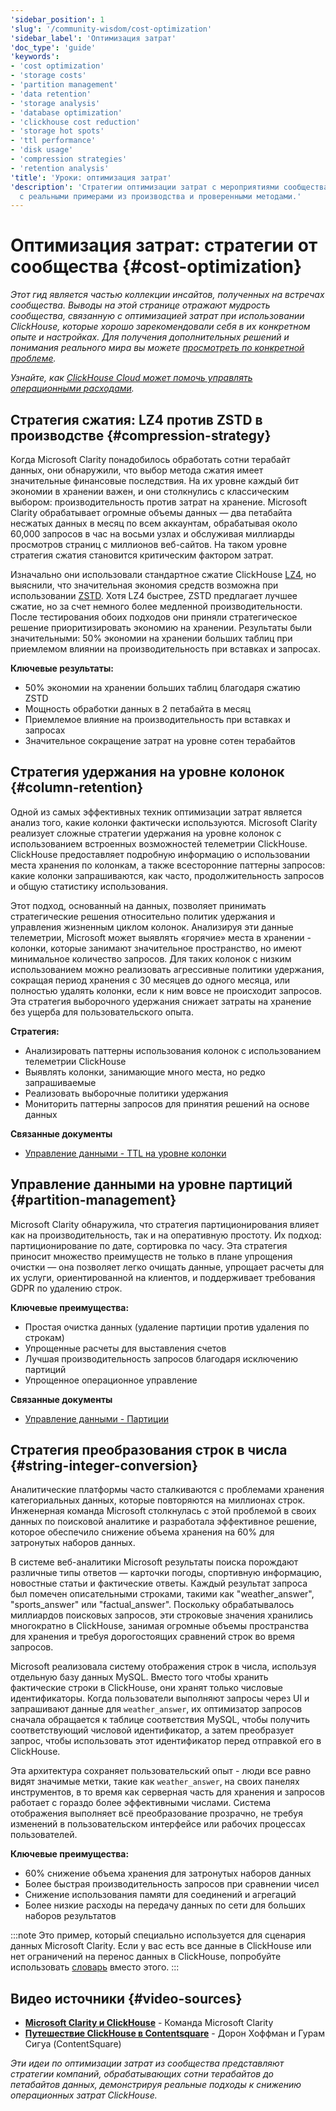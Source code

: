 ```yaml
---
'sidebar_position': 1
'slug': '/community-wisdom/cost-optimization'
'sidebar_label': 'Оптимизация затрат'
'doc_type': 'guide'
'keywords':
- 'cost optimization'
- 'storage costs'
- 'partition management'
- 'data retention'
- 'storage analysis'
- 'database optimization'
- 'clickhouse cost reduction'
- 'storage hot spots'
- 'ttl performance'
- 'disk usage'
- 'compression strategies'
- 'retention analysis'
'title': 'Уроки: оптимизация затрат'
'description': 'Стратегии оптимизации затрат с мероприятиями сообщества ClickHouse
  с реальными примерами из производства и проверенными методами.'
---
```

# Оптимизация затрат: стратегии от сообщества {#cost-optimization}
*Этот гид является частью коллекции инсайтов, полученных на встречах сообщества. Выводы на этой странице отражают мудрость сообщества, связанную с оптимизацией затрат при использовании ClickHouse, которые хорошо зарекомендовали себя в их конкретном опыте и настройках. Для получения дополнительных решений и понимания реального мира вы можете [просмотреть по конкретной проблеме](./community-wisdom.md).*

*Узнайте, как [ClickHouse Cloud может помочь управлять операционными расходами](/cloud/overview).*

## Стратегия сжатия: LZ4 против ZSTD в производстве {#compression-strategy}

Когда Microsoft Clarity понадобилось обработать сотни терабайт данных, они обнаружили, что выбор метода сжатия имеет значительные финансовые последствия. На их уровне каждый бит экономии в хранении важен, и они столкнулись с классическим выбором: производительность против затрат на хранение. Microsoft Clarity обрабатывает огромные объемы данных — два петабайта несжатых данных в месяц по всем аккаунтам, обрабатывая около 60,000 запросов в час на восьми узлах и обслуживая миллиарды просмотров страниц с миллионов веб-сайтов. На таком уровне стратегия сжатия становится критическим фактором затрат.

Изначально они использовали стандартное сжатие ClickHouse [LZ4](/sql-reference/statements/create/table#lz4), но выяснили, что значительная экономия средств возможна при использовании [ZSTD](/sql-reference/statements/create/table#zstd). Хотя LZ4 быстрее, ZSTD предлагает лучшее сжатие, но за счет немного более медленной производительности. После тестирования обоих подходов они приняли стратегическое решение приоритизировать экономию на хранении. Результаты были значительными: 50% экономии на хранении больших таблиц при приемлемом влиянии на производительность при вставках и запросах.

**Ключевые результаты:**
- 50% экономии на хранении больших таблиц благодаря сжатию ZSTD
- Мощность обработки данных в 2 петабайта в месяц
- Приемлемое влияние на производительность при вставках и запросах
- Значительное сокращение затрат на уровне сотен терабайтов

## Стратегия удержания на уровне колонок {#column-retention}

Одной из самых эффективных техник оптимизации затрат является анализ того, какие колонки фактически используются. Microsoft Clarity реализует сложные стратегии удержания на уровне колонок с использованием встроенных возможностей телеметрии ClickHouse. ClickHouse предоставляет подробную информацию о использовании места хранения по колонкам, а также всесторонние паттерны запросов: какие колонки запрашиваются, как часто, продолжительность запросов и общую статистику использования.

Этот подход, основанный на данных, позволяет принимать стратегические решения относительно политик удержания и управления жизненным циклом колонок. Анализируя эти данные телеметрии, Microsoft может выявлять «горячие» места в хранении - колонки, которые занимают значительное пространство, но имеют минимальное количество запросов. Для таких колонок с низким использованием можно реализовать агрессивные политики удержания, сокращая период хранения с 30 месяцев до одного месяца, или полностью удалять колонки, если к ним вовсе не происходит запросов. Эта стратегия выборочного удержания снижает затраты на хранение без ущерба для пользовательского опыта.

**Стратегия:**
- Анализировать паттерны использования колонок с использованием телеметрии ClickHouse
- Выявлять колонки, занимающие много места, но редко запрашиваемые
- Реализовать выборочные политики удержания
- Мониторить паттерны запросов для принятия решений на основе данных

**Связанные документы**
- [Управление данными - TTL на уровне колонки](/observability/managing-data)

## Управление данными на уровне партиций {#partition-management}

Microsoft Clarity обнаружила, что стратегия партиционирования влияет как на производительность, так и на оперативную простоту. Их подход: партиционирование по дате, сортировка по часу. Эта стратегия приносит множество преимуществ не только в плане упрощения очистки — она позволяет легко очищать данные, упрощает расчеты для их услуги, ориентированной на клиентов, и поддерживает требования GDPR по удалению строк.

**Ключевые преимущества:**
- Простая очистка данных (удаление партиции против удаления по строкам)
- Упрощенные расчеты для выставления счетов
- Лучшая производительность запросов благодаря исключению партиций
- Упрощенное операционное управление

**Связанные документы**
- [Управление данными - Партиции](/observability/managing-data#partitions)

## Стратегия преобразования строк в числа {#string-integer-conversion}

Аналитические платформы часто сталкиваются с проблемами хранения категориальных данных, которые повторяются на миллионах строк. Инженерная команда Microsoft столкнулась с этой проблемой в своих данных по поисковой аналитике и разработала эффективное решение, которое обеспечило снижение объема хранения на 60% для затронутых наборов данных.

В системе веб-аналитики Microsoft результаты поиска порождают различные типы ответов — карточки погоды, спортивную информацию, новостные статьи и фактические ответы. Каждый результат запроса был помечен описательными строками, такими как "weather_answer", "sports_answer" или "factual_answer". Поскольку обрабатывалось миллиардов поисковых запросов, эти строковые значения хранились многократно в ClickHouse, занимая огромные объемы пространства для хранения и требуя дорогостоящих сравнений строк во время запросов.

Microsoft реализовала систему отображения строк в числа, используя отдельную базу данных MySQL. Вместо того чтобы хранить фактические строки в ClickHouse, они хранят только числовые идентификаторы. Когда пользователи выполняют запросы через UI и запрашивают данные для `weather_answer`, их оптимизатор запросов сначала обращается к таблице соответствия MySQL, чтобы получить соответствующий числовой идентификатор, а затем преобразует запрос, чтобы использовать этот идентификатор перед отправкой его в ClickHouse.

Эта архитектура сохраняет пользовательский опыт - люди все равно видят значимые метки, такие как `weather_answer`, на своих панелях инструментов, в то время как серверная часть для хранения и запросов работает с гораздо более эффективными числами. Система отображения выполняет всё преобразование прозрачно, не требуя изменений в пользовательском интерфейсе или рабочих процессах пользователей.

**Ключевые преимущества:**
- 60% снижение объема хранения для затронутых наборов данных
- Более быстрая производительность запросов при сравнении чисел
- Снижение использования памяти для соединений и агрегаций
- Более низкие расходы на передачу данных по сети для больших наборов результатов

:::note
Это пример, который специально используется для сценария данных Microsoft Clarity. Если у вас есть все данные в ClickHouse или нет ограничений на перенос данных в ClickHouse, попробуйте использовать [словарь](/dictionary) вместо этого.
:::

## Видео источники {#video-sources}

- **[Microsoft Clarity и ClickHouse](https://www.youtube.com/watch?v=rUVZlquVGw0)** - Команда Microsoft Clarity
- **[Путешествие ClickHouse в Contentsquare](https://www.youtube.com/watch?v=zvuCBAl2T0Q)** - Дорон Хоффман и Гурам Сигуа (ContentSquare)

*Эти идеи по оптимизации затрат из сообщества представляют стратегии компаний, обрабатывающих сотни терабайтов до петабайтов данных, демонстрируя реальные подходы к снижению операционных затрат ClickHouse.*